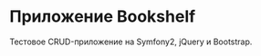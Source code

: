 Приложение Bookshelf
========================

Тестовое CRUD-приложение на Symfony2, jQuery и Bootstrap.
